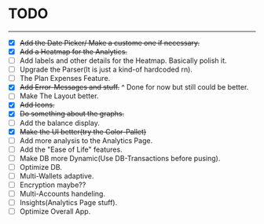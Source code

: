 # TODO
--- 

- [x] ~~Add the Date Picker/ Make a custome one if necessary.~~
- [x] ~~Add a Heatmap for the Analytics.~~
- [ ] Add labels and other details for the Heatmap. Basically polish it.
- [ ] Upgrade the Parser(It is just a kind-of hardcoded rn).
- [ ] The Plan Expenses Feature. 
- [x] ~~Add Error-Messages and stuff.~~
            ^ Done for now but still could be better.
- [ ] Make The Layout better.
- [x] ~~Add Icons.~~
- [x] ~~Do something about the graphs.~~
- [ ] Add the balance display.
- [x] ~~Make the UI better(try the Color-Pallet)~~
- [ ] Add more analysis to the Analytics Page.
- [ ] Add the "Ease of Life" features.
- [ ] Make DB more Dynamic(Use DB-Transactions before pusing).
- [ ] Optimize DB.
- [ ] Multi-Wallets adaptive.
- [ ] Encryption maybe??
- [ ] Multi-Accounts handeling.
- [ ] Insights(Analytics Page stuff).
- [ ] Optimize Overall App.